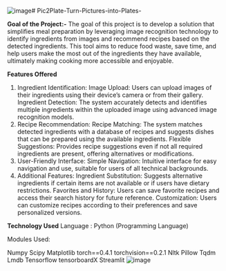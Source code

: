 ![image](https://github.com/user-attachments/assets/58fd93e7-00ce-4c33-b3f5-e27cff4f98d0)# Pic2Plate-Turn-Pictures-into-Plates-

**Goal of the Project:-**
The goal of this project is to develop a solution that simplifies meal preparation by leveraging image recognition technology to identify ingredients from images and recommend recipes based on the detected ingredients. This tool aims to reduce food waste, save time, and help users make the most out of the ingredients they have available, ultimately making cooking more accessible and enjoyable.

**Features Offered**
1. Ingredient Identification:
Image Upload: Users can upload images of their ingredients using their device’s camera or from their gallery.
Ingredient Detection: The system accurately detects and identifies multiple ingredients within the uploaded image using advanced image recognition models.
2. Recipe Recommendation:
Recipe Matching: The system matches detected ingredients with a database of recipes and suggests dishes that can be prepared using the available ingredients.
Flexible Suggestions: Provides recipe suggestions even if not all required ingredients are present, offering alternatives or modifications.
3. User-Friendly Interface:
Simple Navigation: Intuitive interface for easy navigation and use, suitable for users of all technical backgrounds.
4. Additional Features:
Ingredient Substitution: Suggests alternative ingredients if certain items are not available or if users have dietary restrictions.
Favorites and History: Users can save favorite recipes and access their search history for future reference.
Customization: Users can customize recipes according to their preferences and save personalized versions.

**Technology Used**
Language : Python (Programming Language)

Modules Used:

Numpy
Scipy
Matplotlib
torch==0.4.1
torchvision==0.2.1
Nltk
Pillow
Tqdm
Lmdb
Tensorflow
tensorboardX
Streamlit
![image](https://github.com/user-attachments/assets/d23aaee1-299b-45a6-9dcf-5cedda4fc931)
